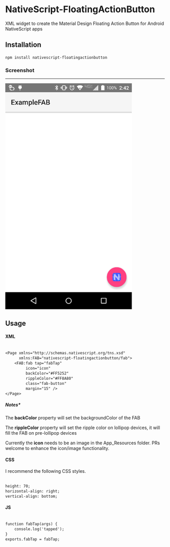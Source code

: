 # NativeScript-FloatingActionButton
XML widget to create the Material Design Floating Action Button for Android NativeScript apps

## Installation
`npm install nativescript-floatingactionbutton`

### Screenshot
---------------
![FAB](/fab.png)

## Usage

#### XML
```

<Page xmlns="http://schemas.nativescript.org/tns.xsd"
      xmlns:FAB="nativescript-floatingactionbutton/fab">
    <FAB:fab tap="fabTap"
         icon="icon"
         backColor="#FF5252"
         rippleColor="#FF8A80"
         class="fab-button"
         margin="15" />
</Page>  

```

##### Notes*
The **backColor** property will set the backgroundColor of the FAB

The **rippleColor** property will set the ripple color on lollipop devices, it will fill the FAB on pre-lollipop devices

Currently the **icon** needs to be an image in the App_Resources folder.
PRs welcome to enhance the icon/image functionality.


#### CSS
I recommend the following CSS styles.
```

height: 70;
horizontal-align: right;
vertical-align: bottom;
```

#### JS

```

function fabTap(args) {
    console.log('tapped');
}
exports.fabTap = fabTap;

```
